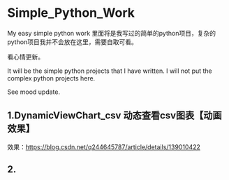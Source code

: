 # Simple_Python_Work
My easy simple python work
里面将是我写过的简单的python项目，复杂的python项目我并不会放在这里，需要自取可看。

看心情更新。

It will be the simple python projects that I have written. I will not put the complex python projects here.

See mood update.



## 1.DynamicViewChart_csv 动态查看csv图表【动画效果】

效果：https://blog.csdn.net/q244645787/article/details/139010422

## 2.